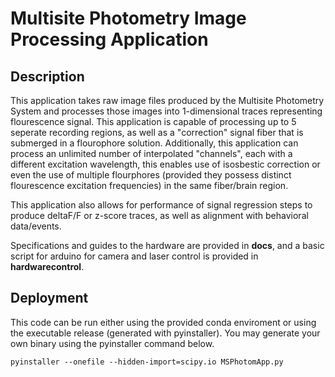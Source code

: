 # Multisite Photometry Image Processing Application
## Description
This application takes raw image files produced by the Multisite Photometry System and processes those images into 1-dimensional traces representing flourescence signal. This application is capable of processing up to 5 seperate recording regions, as well as a "correction" signal fiber that is submerged in a flourophore solution. Additionally, this application can process an unlimited number of interpolated "channels", each with a different excitation wavelength, this enables use of isosbestic correction or even the use of multiple flourphores (provided they possess distinct flourescence excitation frequencies) in the same fiber/brain region.

This application also allows for performance of signal regression steps to produce deltaF/F or z-score traces, as well as alignment with behavioral data/events.

Specifications and guides to the hardware are provided in **docs**, and a basic script for arduino for camera and laser control is provided in **hardwarecontrol**.

## Deployment
This code can be run either using the provided conda enviroment or using the executable release (generated with pyinstaller). You may generate your own binary using the pyinstaller command below.
```
pyinstaller --onefile --hidden-import=scipy.io MSPhotomApp.py
```
